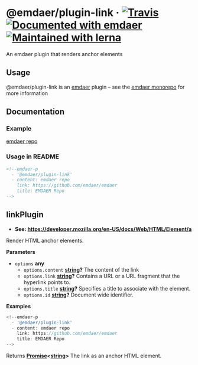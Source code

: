 <!--
  This file was generated by emdaer

  Its template can be found at .emdaer/README.emdaer.md
-->

<!--
  emdaerHash:6a1fb7c24d19c144f0d9ba678fb5548a
-->

<h1 id="-emdaer-plugin-link-travis-documented-with-emdaer-maintained-with-lerna">@emdaer/plugin-link · <a href="https://travis-ci.org/emdaer/emdaer/"><img src="https://img.shields.io/travis/emdaer/emdaer.svg?style=flat-square" alt="Travis"></a> <a href="https://github.com/emdaer/emdaer"><img src="https://img.shields.io/badge/📓-documented%20with%20emdaer-F06632.svg?style=flat-square" alt="Documented with emdaer"></a> <a href="https://lernajs.io/"><img src="https://img.shields.io/badge/🐉-maintained%20with%20lerna-cc00ff.svg?style=flat-square" alt="Maintained with lerna"></a></h1>
<p>An emdaer plugin that renders anchor elements</p>
<h2 id="usage">Usage</h2>
<p>@emdaer/plugin-link is an <a href="https://github.com/emdaer/emdaer/">emdaer</a> plugin – see the <a href="https://github.com/emdaer/emdaer/">emdaer monorepo</a> for more information</p>
<h2 id="documentation">Documentation</h2>
<h3 id="example">Example</h3>
<p><a href="https://github.com/emdaer/emdaer" title="EMDAER Repo">emdaer repo</a></p>
<h3 id="usage-in-readme">Usage in README</h3>

```md
<!--emdaer-p
  - '@emdaer/plugin-link'
  - content: emdaer repo
    link: https://github.com/emdaer/emdaer
    title: EMDAER Repo
-->
```
<!-- Generated by documentation.js. Update this documentation by updating the source code. -->
<h2 id="linkplugin">linkPlugin</h2>
<ul>
<li><strong>See: <a href="https://developer.mozilla.org/en-US/docs/Web/HTML/Element/a">https://developer.mozilla.org/en-US/docs/Web/HTML/Element/a</a></strong></li>
</ul>
<p>Render HTML anchor elements.</p>
<p><strong>Parameters</strong></p>
<ul>
<li><code>options</code> <strong>any</strong> <ul>
<li><code>options.content</code> <strong><a href="https://developer.mozilla.org/en-US/docs/Web/JavaScript/Reference/Global_Objects/String">string</a>?</strong> The content of the link</li>
<li><code>options.link</code> <strong><a href="https://developer.mozilla.org/en-US/docs/Web/JavaScript/Reference/Global_Objects/String">string</a>?</strong> Contains a URL or a URL fragment that the hyperlink points to.</li>
<li><code>options.title</code> <strong><a href="https://developer.mozilla.org/en-US/docs/Web/JavaScript/Reference/Global_Objects/String">string</a>?</strong> Specifies a title to associate with the element.</li>
<li><code>options.id</code> <strong><a href="https://developer.mozilla.org/en-US/docs/Web/JavaScript/Reference/Global_Objects/String">string</a>?</strong> Document wide identifier.</li>
</ul>
</li>
</ul>
<p><strong>Examples</strong></p>

```javascript
<!--emdaer-p
  - '@emdaer/plugin-link'
  - content: emdaer repo
    link: https://github.com/emdaer/emdaer
    title: EMDAER Repo
-->
```
<p>Returns <strong><a href="https://developer.mozilla.org/en-US/docs/Web/JavaScript/Reference/Global_Objects/Promise">Promise</a>&lt;<a href="https://developer.mozilla.org/en-US/docs/Web/JavaScript/Reference/Global_Objects/String">string</a>&gt;</strong> The link as an anchor HTML element.</p>
